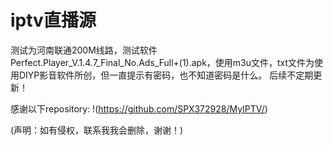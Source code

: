# iptv直播源
测试为河南联通200M线路，测试软件Perfect.Player_V.1.4.7_Final_No.Ads_Full+(1).apk，使用m3u文件，txt文件为使用DIYP影音软件所创，但一直提示有密码，也不知道密码是什么。
后续不定期更新！


感谢以下repository:
!(https://github.com/SPX372928/MyIPTV/)


(声明：如有侵权，联系我我会删除，谢谢！)
